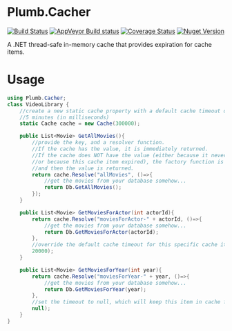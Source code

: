 # Plumb.Cacher

[![Build Status](https://travis-ci.org/TwitchBronBron/Plumb.Cacher.svg?branch=master)](https://travis-ci.org/TwitchBronBron/Plumb.Cacher)
[![AppVeyor Build status](https://ci.appveyor.com/api/projects/status/knn6laqdeusq053g?svg=true)](https://ci.appveyor.com/project/TwitchBronBron/plumb-cacher)
[![Coverage Status](https://coveralls.io/repos/github/TwitchBronBron/Plumb.Cacher/badge.svg?branch=master)](https://coveralls.io/github/TwitchBronBron/Plumb.Cacher?branch=master)
[![Nuget Version](https://img.shields.io/nuget/v/Plumb.Cacher.svg)](https://www.nuget.org/packages/Plumb.Cacher/)

A .NET thread-safe in-memory cache that provides expiration for cache items. 


# Usage

```csharp
using Plumb.Cacher;
class VideoLibrary {
    //create a new static cache property with a default cache timeout of 
    //5 minutes (in milliseconds)
    static Cache cache = new Cache(300000);

    public List<Movie> GetAllMovies(){
        //provide the key, and a resolver function.
        //If the cache has the value, it is immediately returned.
        //If the cache does NOT have the value (either because it never had it
        //or because this cache item expired), the factory function is called,
        //and then the value is returned. 
        return cache.Resolve("allMovies", ()=>{
            //get the movies from your database somehow...
            return Db.GetAllMovies();
        });
    }

    public List<Movie> GetMoviesForActor(int actorId){
        return cache.Resolve("moviesForActor-" + actorId, ()=>{
            //get the movies from your database somehow...
            return Db.GetMoviesForActor(actorId);
        }, 
        //override the default cache timeout for this specific cache item
        20000);
    }

    public List<Movie> GetMoviesForYear(int year){
        return cache.Resolve("moviesForYear-" + year, ()=>{
            //get the movies from your database somehow...
            return Db.GetMoviesForYear(year);
        }, 
        //set the timeout to null, which will keep this item in cache forever
        null);
    }
}
```
    


